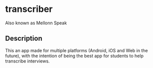 # transcriber

Also known as Mellonn Speak


## Description

This an app made for multiple platforms (Android, iOS and Web in the future), with the intention of being the best app for students to help transcribe interviews.

